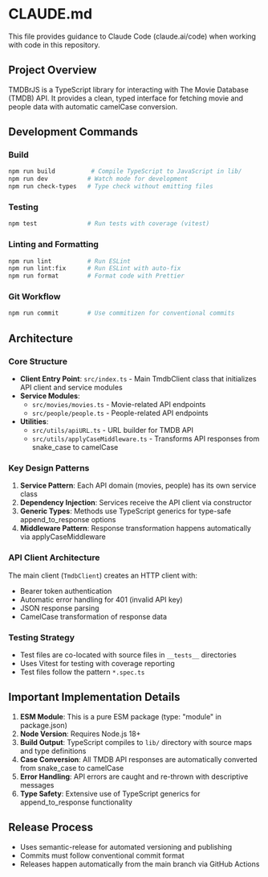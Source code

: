 # CLAUDE.md

This file provides guidance to Claude Code (claude.ai/code) when working with code in this repository.

## Project Overview

TMDBrJS is a TypeScript library for interacting with The Movie Database (TMDB) API. It provides a clean, typed interface for fetching movie and people data with automatic camelCase conversion.

## Development Commands

### Build
```bash
npm run build          # Compile TypeScript to JavaScript in lib/
npm run dev           # Watch mode for development
npm run check-types   # Type check without emitting files
```

### Testing
```bash
npm test              # Run tests with coverage (vitest)
```

### Linting and Formatting
```bash
npm run lint          # Run ESLint
npm run lint:fix      # Run ESLint with auto-fix
npm run format        # Format code with Prettier
```

### Git Workflow
```bash
npm run commit        # Use commitizen for conventional commits
```

## Architecture

### Core Structure
- **Client Entry Point**: `src/index.ts` - Main TmdbClient class that initializes API client and service modules
- **Service Modules**: 
  - `src/movies/movies.ts` - Movie-related API endpoints
  - `src/people/people.ts` - People-related API endpoints
- **Utilities**:
  - `src/utils/apiURL.ts` - URL builder for TMDB API
  - `src/utils/applyCaseMiddleware.ts` - Transforms API responses from snake_case to camelCase

### Key Design Patterns
1. **Service Pattern**: Each API domain (movies, people) has its own service class
2. **Dependency Injection**: Services receive the API client via constructor
3. **Generic Types**: Methods use TypeScript generics for type-safe append_to_response options
4. **Middleware Pattern**: Response transformation happens automatically via applyCaseMiddleware

### API Client Architecture
The main client (`TmdbClient`) creates an HTTP client with:
- Bearer token authentication
- Automatic error handling for 401 (invalid API key)
- JSON response parsing
- CamelCase transformation of response data

### Testing Strategy
- Test files are co-located with source files in `__tests__` directories
- Uses Vitest for testing with coverage reporting
- Test files follow the pattern `*.spec.ts`

## Important Implementation Details

1. **ESM Module**: This is a pure ESM package (type: "module" in package.json)
2. **Node Version**: Requires Node.js 18+
3. **Build Output**: TypeScript compiles to `lib/` directory with source maps and type definitions
4. **Case Conversion**: All TMDB API responses are automatically converted from snake_case to camelCase
5. **Error Handling**: API errors are caught and re-thrown with descriptive messages
6. **Type Safety**: Extensive use of TypeScript generics for append_to_response functionality

## Release Process
- Uses semantic-release for automated versioning and publishing
- Commits must follow conventional commit format
- Releases happen automatically from the main branch via GitHub Actions